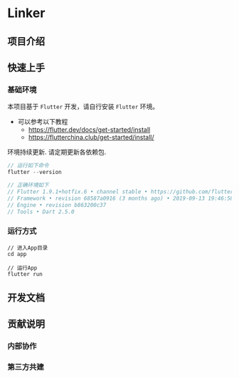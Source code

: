 # Linker

## 项目介绍

## 快速上手

### 基础环境
本项目基于 `Flutter` 开发，请自行安装 `Flutter` 环境。
- 可以参考以下教程
    - https://flutter.dev/docs/get-started/install
    - https://flutterchina.club/get-started/install/

环境持续更新. 请定期更新各依赖包.

```dart
// 运行如下命令
flutter --version

// 正确环境如下
// Flutter 1.9.1+hotfix.6 • channel stable • https://github.com/flutter/flutter.git
// Framework • revision 68587a0916 (3 months ago) • 2019-09-13 19:46:58 -0700
// Engine • revision b863200c37
// Tools • Dart 2.5.0
```

### 运行方式
```
// 进入App目录
cd app

// 运行App
flutter run
```

## 开发文档

## 贡献说明
### 内部协作

### 第三方共建